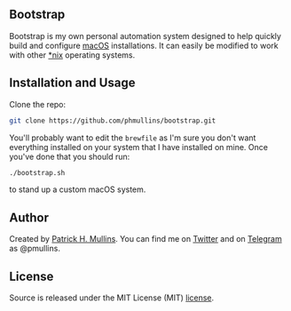 ## Bootstrap

Bootstrap is my own personal automation system designed to help quickly build and configure [macOS](https://www.apple.com/osx/) installations. It can easily be modified to work with other [*nix](https://en.wikipedia.org/wiki/Unix-like) operating systems.

## Installation and Usage

Clone the repo: 

```bash
git clone https://github.com/phmullins/bootstrap.git
```

You'll probably want to edit the `brewfile` as I'm sure you don't want everything installed on your system that I have installed on mine. Once you've done that you should run:

```bash
./bootstrap.sh 
```
to stand up a custom macOS system.

## Author
Created by [Patrick H. Mullins](http://www.pmullins.net). You can find me on  [Twitter](https://twitter.com/phmullins) and on [Telegram](https://telegram.org/) as @pmullins.

## License
Source is released under the MIT License (MIT) [license](license.md).

